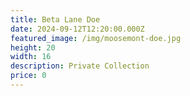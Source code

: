 ```yaml
---
title: Beta Lane Doe
date: 2024-09-12T12:20:00.000Z
featured_image: /img/moosemont-doe.jpg
height: 20
width: 16
description: Private Collection
price: 0
---
```


